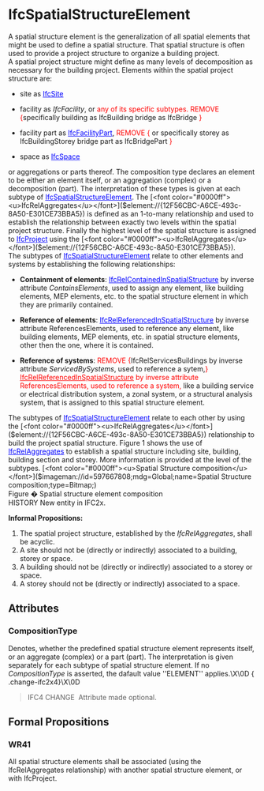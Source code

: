 # IfcSpatialStructureElement

A spatial structure element is the generalization of all spatial elements that might be used to define a spatial structure. That spatial structure is often used to provide a project structure to organize a building project.  
A spatial project structure might define as many levels of decomposition as necessary for the building project. Elements within the spatial project structure are:  
* site as [<font color="#0000ff"><u>IfcSite</u></font>]($element://{2E1AEFD9-0C13-4c37-ADD3-F1FF076F7A3C})

  
* facility as _IfcFacility_, or <font color="#ff0000">any of its specific subtypes. REMOVE {</font>specifically   building as IfcBuilding   bridge as IfcBridge<font color="#ff0000"> }</font>

  
* facility part as [<font color="#0000ff"><u>IfcFacilityPart</u></font>]($element://{61C7E8E9-D8A6-4955-ACCB-2865F2D81503}), <font color="#ff0000">REMOVE {</font> or specifically   storey as IfcBuildingStorey   bridge part as IfcBridgePart <font color="#ff0000">}</font>

  
* space as [<font color="#0000ff"><u>IfcSpace</u></font>]($element://{51F70274-0484-4e6b-899A-1D0445F25124})

  
or aggregations or parts thereof. The composition type declares an element to be either an element itself, or an aggregation (complex) or a decomposition (part). The interpretation of these types is given at each subtype of [<font color="#0000ff"><u>IfcSpatialStructureElement</u></font>]($element://{30E08EC3-5B14-45f4-8246-B4811D2ECF1B}).  
The [<font color="#0000ff"><u>IfcRelAggregates</u></font>]($element://{12F56CBC-A6CE-493c-8A50-E301CE73BBA5}) is defined as an 1-to-many relationship and used to establish the relationship between exactly two levels within the spatial project structure. Finally the highest level of the spatial structure is assigned to [<font color="#0000ff"><u>IfcProject</u></font>]($element://{261F430C-03B3-4a9e-A414-1452166DEDA0}) using the [<font color="#0000ff"><u>IfcRelAggregates</u></font>]($element://{12F56CBC-A6CE-493c-8A50-E301CE73BBA5}).  
The subtypes of [<font color="#0000ff"><u>IfcSpatialStructureElement</u></font>]($element://{30E08EC3-5B14-45f4-8246-B4811D2ECF1B}) relate to other elements and systems by establishing the following relationships:  
* **Containment of elements**: [<font color="#0000ff"><u>IfcRelContainedInSpatialStructure</u></font>]($element://{4BA66984-EDFC-415d-BB2E-DE5369370756}) by inverse attribute _ContainsElements_, used to assign any element, like building elements, MEP elements, etc. to the spatial structure element in which they are primarily contained.
* **Reference of elements**: [<font color="#0000ff"><u>IfcRelReferencedInSpatialStructure</u></font>]($element://{415054A4-1479-4c32-9A58-BC1E36A488CC}) by inverse attribute ReferencesElements, used to reference any element, like building elements, MEP elements, etc. in spatial structure elements, other then the one, where it is contained.

  
* **Reference of systems**: <font color="#ff0000">REMOVE {</font>IfcRelServicesBuildings by inverse attribute _ServicedBySystems_, used to reference a sytem,<font color="#ff0000">} </font>[<font color="#ff0000"><u>IfcRelReferencedInSpatialStructure</u></font>]($element://{415054A4-1479-4c32-9A58-BC1E36A488CC})<font color="#ff0000"> by inverse attribute ReferencesElements, used to reference a system,</font> like a building service or electrical distribution system, a zonal system, or a structural analysis system, that is assigned to this spatial structure element.

  
The subtypes of [<font color="#0000ff"><u>IfcSpatialStructureElement</u></font>]($element://{30E08EC3-5B14-45f4-8246-B4811D2ECF1B}) relate to each other by using the [<font color="#0000ff"><u>IfcRelAggregates</u></font>]($element://{12F56CBC-A6CE-493c-8A50-E301CE73BBA5}) relationship to build the project spatial structure. Figure 1 shows the use of [<font color="#0000ff"><u>IfcRelAggregates</u></font>]($element://{12F56CBC-A6CE-493c-8A50-E301CE73BBA5}) to establish a spatial structure including site, building, building section and storey. More information is provided at the level of the subtypes.  
[<font color="#0000ff"><u>Spatial Structure composition</u></font>]($imageman://id=597667808;mdg=Global;name=Spatial Structure composition;type=Bitmap;)  
Figure � Spatial structure element composition  
HISTORY New entity in IFC2x.  
  
**Informal Propositions:**  
1. The spatial project structure, established by the _IfcRelAggregates_, shall be acyclic.
2. A site should not be (directly or indirectly) associated to a building, storey or space.
3. A building should not be (directly or indirectly) associated to a storey or space.
4. A storey should not be (directly or indirectly) associated to a space.

## Attributes

### CompositionType
Denotes, whether the predefined spatial structure element represents itself, or an aggregate (complex) or a part (part). The interpretation is given separately for each subtype of spatial structure element. If no _CompositionType_ is asserted, the dafault value ''ELEMENT'' applies.\X\0D
{ .change-ifc2x4}\X\0D
> IFC4 CHANGE&nbsp; Attribute made optional.

## Formal Propositions

### WR41
All spatial structure elements shall be associated (using the IfcRelAggregates relationship) with another spatial structure element, or with IfcProject.
